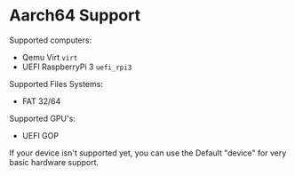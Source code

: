# Aarch64 Support

Supported computers:
- Qemu Virt ``virt``
- UEFI RaspberryPi 3 ``uefi_rpi3``

Supported Files Systems:
- FAT 32/64

Supported GPU's:
- UEFI GOP

If your device isn't supported yet, you can use the Default "device" for very basic hardware support.
